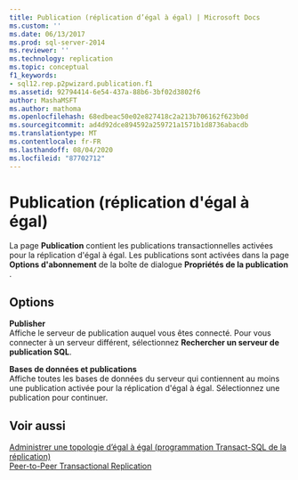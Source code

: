 ```yaml
---
title: Publication (réplication d’égal à égal) | Microsoft Docs
ms.custom: ''
ms.date: 06/13/2017
ms.prod: sql-server-2014
ms.reviewer: ''
ms.technology: replication
ms.topic: conceptual
f1_keywords:
- sql12.rep.p2pwizard.publication.f1
ms.assetid: 92794414-6e54-437a-88b6-3bf02d3802f6
author: MashaMSFT
ms.author: mathoma
ms.openlocfilehash: 68edbeac50e02e827418c2a213b706162f623b0d
ms.sourcegitcommit: ad4d92dce894592a259721a1571b1d8736abacdb
ms.translationtype: MT
ms.contentlocale: fr-FR
ms.lasthandoff: 08/04/2020
ms.locfileid: "87702712"
---
```

# <a name="publication-peer-to-peer-replication"></a>Publication (réplication d'égal à égal)
  La page **Publication** contient les publications transactionnelles activées pour la réplication d'égal à égal. Les publications sont activées dans la page **Options d'abonnement** de la boîte de dialogue **Propriétés de la publication** .  
  
## <a name="options"></a>Options  
 **Publisher**  
 Affiche le serveur de publication auquel vous êtes connecté. Pour vous connecter à un serveur différent, sélectionnez **Rechercher un serveur de publication SQL**.  
  
 **Bases de données et publications**  
 Affiche toutes les bases de données du serveur qui contiennent au moins une publication activée pour la réplication d'égal à égal. Sélectionnez une publication pour continuer.  
  
## <a name="see-also"></a>Voir aussi  
 [Administrer une topologie d’égal à égal &#40;programmation Transact-SQL de la réplication&#41;](administration/administer-a-peer-to-peer-topology-replication-transact-sql-programming.md)   
 [Peer-to-Peer Transactional Replication](transactional/peer-to-peer-transactional-replication.md)  
  
  
